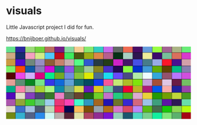 # visuals
Little Javascript project I did for fun.

https://bnijboer.github.io/visuals/

![Alt text](/screenshot.jpg?raw=true "preview")
